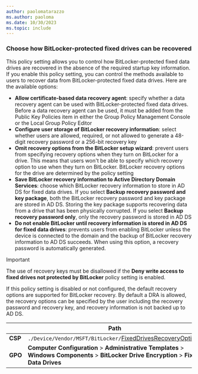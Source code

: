 ```yaml
---
author: paolomatarazzo
ms.author: paoloma
ms.date: 10/30/2023
ms.topic: include
---
```


### Choose how BitLocker-protected fixed drives can be recovered

This policy setting allows you to control how BitLocker-protected fixed data drives are recovered in the absence of the required startup key information. If you enable this policy setting, you can control the methods available to users to recover data from BitLocker-protected fixed data drives. Here are the available options:

- **Allow certificate-based data recovery agent**: specify whether a data recovery agent can be used with BitLocker-protected fixed data drives. Before a data recovery agent can be used, it must be added from the Public Key Policies item in either the Group Policy Management Console or the Local Group Policy Editor
- **Configure user storage of BitLocker recovery information**: select whether users are allowed, required, or not allowed to generate a 48-digit recovery password or a 256-bit recovery key
- **Omit recovery options from the BitLocker setup wizard**: prevent users from specifying recovery options when they turn on BitLocker for a drive. This means that users won't be able to specify which recovery option to use when they turn on BitLocker. BitLocker recovery options for the drive are determined by the policy setting
- **Save BitLocker recovery information to Active Directory Domain Services**: choose which BitLocker recovery information to store in AD DS for fixed data drives. If you select **Backup recovery password and key package**, both the BitLocker recovery password and key package are stored in AD DS. Storing the key package supports recovering data from a drive that has been physically corrupted. If you select **Backup recovery password only**, only the recovery password is stored in AD DS
- **Do not enable BitLocker until recovery information is stored in AD DS for fixed data drives**: prevents users from enabling BitLocker unless the device is connected to the domain and the backup of BitLocker recovery information to AD DS succeeds. When using this option, a recovery password is automatically generated.

> [!IMPORTANT]
> The use of recovery keys must be disallowed if the **Deny write access to fixed drives not protected by BitLocker** policy setting is enabled.

If this policy setting is disabled or not configured, the default recovery options are supported for BitLocker recovery. By default a DRA is allowed, the recovery options can be specified by the user including the recovery password and recovery key, and recovery information is not backed up to AD DS.

|  | Path |
|--|--|
| **CSP** | `./Device/Vendor/MSFT/BitLocker/`[FixedDrivesRecoveryOptions](/windows/client-management/mdm/bitlocker-csp#fixeddrivesrecoveryoptions) |
| **GPO** | **Computer Configuration** > **Administrative Templates** > **Windows Components** > **BitLocker Drive Encryption** > **Fixed Data Drives** |
